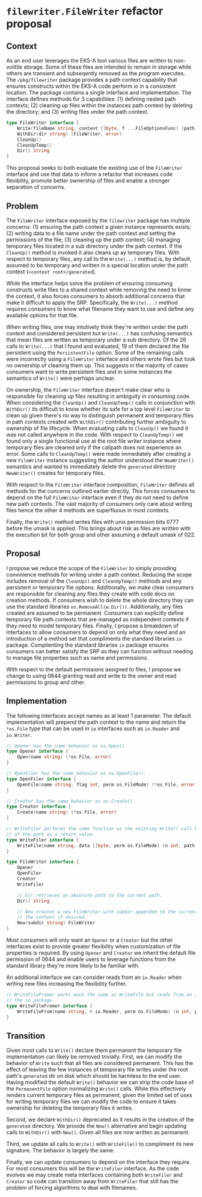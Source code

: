 # `filewriter.FileWriter` refactor proposal

## Context

As an end user leverages the EKS-A tool various files are written to non-volitile storage. Some of these files are intended to remain in storage while others are transient and subseqently removed as the program executes. The `/pkg/filewriter` package provides a path context capability that ensures constructs within the EKS-A code perform io in a consistent location. The package contains a single interface and implementation. The interface defines methods for 3 capabilities: (1) defining nested path contexts; (2) cleaning up files within the instances path context by deleting the directory; and (3) writing files under the path context.

```go
type FileWriter interface {
	Write(fileName string, content []byte, f ...FileOptionsFunc) (path string, err error)
	WithDir(dir string) (FileWriter, error)
	CleanUp()
	CleanUpTemp()
	Dir() string
}
```

This proposal seeks to both evaluate the existing use of the `FileWriter` interface and use that data to inform a refactor that increases code flexibility, promote better ownership of files and enable a stronger separation of concerns.

## Problem

The `FileWriter` interface exposed by the `filewriter` package has multiple concerns: (1) ensuring the path context a given instance represents exists; (2) writing data to a file name under the path context and setting the permissions of the file; (3) cleaning up the path context; (4) managing temporary files located in a sub directory under the path context. If the `CleanUp()` method is invoked it also cleans up ay temporary files. With respect to temporary files, any call to the `Write(...)` method is, by default, assumed to be temporary and written in a special location under the path context (`<context root>/generated`).

While the interface helps solve the problem of ensuring consuming constructs write files to a shared context while removing the need to know the context, it also forces consumers to absorb additional concerns that make it difficult to apply the SRP. Specifically, the `Write(...)` method requires consumers to know what filename they want to use and define any available options for that file.

When writing files, one may intutively think they're written under the path context and considered persistent but `Write(...)` has confusing semantics that mean files are written as temporary under a sub directory. Of the 26 calls to `Write(...)` that I found and evaluated, 19 of them declared the file persistent using the `PersistentFile` option. Some of the remaining calls were incorrectly using a `FileWriter` interface and others wrote files but took no ownership of cleaning them up. This suggests in the majority of cases consumers want to write persistent files and in some instances the semantics of `Write()` were perhaps unclear.

On ownership, the `FileWriter` interface doesn't make clear who is responsible for cleaning up files resulting in ambiguity in consuming code. When considering the `CleanUp()` and `CleanUpTemp()` calls in conjunction with `WithDir()` its difficult to know whether its safe for a top level `FileWriter` to clean up given there's no way to distinguish permanent and temporary files in path contexts created with `WithDir()` contributing further ambiguity to ownership of file lifecycle. When evaluating calls to `CleanUp()` we found it was not called anywhere in the code. With respect to `CleanUpTemp()` we found only a single functional use at the root file writer instance where temporary files are cleaned only if the callpath does not experience an error. Some calls to `CleanUpTemp()` were made immediately after creating a new `FileWriter` instance suggesting the author understood the `NewWriter()` semantics and wanted to immediately delete the `generated` directory `NewWriter()` creates for temporary files.

With respect to the `FileWriter` interface composition, `FileWriter` defines all methods for the concerns outlined earlier directly. This forces consumers to depend on the full `FileWriter` interface even if they do not need to define new path contexts. The vast majority of consumers only care about writing files hence the other 4 methods are superfluous in most contexts.

Finally, the `Write()` method writes files with unix permission bits 0777 before the umask is applied. This brings about risk as files are written with the execution bit for both group and other assuming a default umask of 022.

## Proposal

I propose we reduce the scope of the `FileWriter` to simply providing convinience methods for writing under a path context. Reducing the scope includes removal of the `CleanUp()` and `CleanUpTemp()` methods and any persistent or temporary file options. Additionally, we make clear consumers are responsible for cleaning any files they create with code docs on creation methods. If consumers wish to delete the whole directory they can use the standard libraries `os.RemoveAll(w.Dir())`. Additionally, any files created are assumed to be permanent. Consumers can explicitly define temporary file path contexts that are managed as independent contexts if they need to model temporary files. Finally, I propose a breakdown of interfaces to allow consumers to depend on only what they need and an introduction of a method set that compliments the standard libraries `io` package. Complienting the standard libraries `io` package ensures consumers can better satisfy the SRP as they can function without needing to manage file properties such as name and permissions.

With respect to the default permissions assigned to files, I propose we change to using 0644 granting read and write to the owner and read permissions to group and other.

## Implementation

The following interfaces accept names as at least 1 parameter. The default implementation will prepend the path context to the name and return the `*os.File` type that can be used in `io` interfaces such as `io.Reader` and `io.Writer`.

```go
// Opener has the same behavior as os.Open().
type Opener interface {
    Open(name string) (*os.File, error)
}

// OpenFiler has the same behavior as os.OpenFile().
type OpenFiler interface {
    OpenFile(name string, flag int, perm os.FileMode) (*os.File, error)
}

// Creator has the same behavior as os.Create().
type Creator interface {
    Create(name string) (*os.File, error)
}

// WriteFiler performs the same function as the existing Write() call but mimics os.WriteFile() with the addition
// of the path as a return value.
type WriteFiler interface {
    WriteFile(name string, data []byte, perm os.FileMode) (n int, path string, err error)
}

type FileWriter interface {
    Opener
    OpenFiler
    Creator
    WriteFiler

    // Dir retrieves an absolute path to the current path.
    Dir() string

    // New creates a new FileWriter with subdir appended to the current path. Its the callers responsibility to delete
    // the context if desired.
    New(subdir string) FileWriter
}
```

Most consumers will only want an `Opener` or a `Creator` but the other interfaces exist to provide greater flexibility when customization of file properties is required. By using `Opener` and `Creator` we inherit the default file permission of 0644 and enable users to leverage functions from the standard library they're more likely to be familiar with.

An additional interface we can consider reads from an `io.Reader` when writing new files increasing the flexibility further.

```go
// WriteFileFromer works much the same as WriteFile but reads from an io.Reader better complimenting
// the io package.
type WriteFileFromer interface {
    WriteFileFrom(name string, r io.Reader, perm os.FileMode) (n int, path string, err error)
}
```

## Transition

Given most calls to `Write()` declare them permanent the temporary file implementation can likely be removed trivially. First, we can modify the behavior of `Write` such that all files are considered permanent. This has the effect of leaving the few instances of temporary file writes under the root path's `generated` dir on disk which should be harmless to the end user. Having modified the default `Write()` behavior we can strip the code base of the `PermanentFile` option normalizing `Write()` calls. While this effectively renders current temporary files as permanent, given the limited set of uses for writing temporary files we can modify the code to ensure it takes ownership for deleting the temporary files it writes.

Second, we declare `WithDir()` deprecated as it results in the creation of the `generated` directory. We provide the `New()` alternative and begin updating calls to `WithDir()` with `New()`. Given all files are now written as permanent.

Third, we update all calls to `Write()` with `WriteFile()` to compliment its new signature. The behavior is largely the same.

Finally, we can update consumers to depend on the interface they require. For most consumers this will be the `WriteFiler` interface. As the code evolves we may create meta interfaces containing both `WriteFiler` and `Creator` so code can transition away from `WriteFiler` that still has the problem of forcing algorithms to deal with filenames.